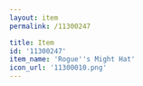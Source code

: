```yaml
---
layout: item
permalink: /11300247

title: Item
id: '11300247'
item_name: 'Rogue''s Might Hat'
icon_url: '11300010.png'
---
```

